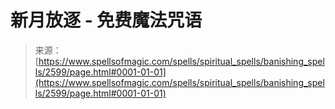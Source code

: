<!--yml

分类：未分类

日期：2024年06月12日 18:36:19

-->

# 新月放逐 - 免费魔法咒语

> 来源：[https://www.spellsofmagic.com/spells/spiritual_spells/banishing_spells/2599/page.html#0001-01-01](https://www.spellsofmagic.com/spells/spiritual_spells/banishing_spells/2599/page.html#0001-01-01)
